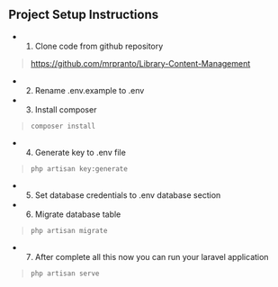 
## Project Setup Instructions
- 1. Clone code from github repository
> https://github.com/mrpranto/Library-Content-Management
- 2. Rename .env.example to .env
- 3. Install composer
> `composer install`
- 4. Generate key to .env file
> `php artisan key:generate`
- 5. Set database credentials to .env database section
- 6. Migrate database table
> `php artisan migrate`
- 7. After complete all this now you can run your laravel application
> `php artisan serve`
